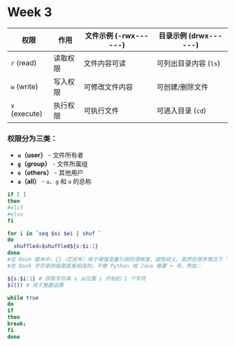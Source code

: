 # Week 3
| 权限  | 作用       | 文件示例 (-rwx------) | 目录示例 (drwx------) |
|------|----------|----------------|----------------|
| `r` (read)  | 读取权限  | 文件内容可读 | 可列出目录内容 (`ls`) |
| `w` (write) | 写入权限  | 可修改文件内容 | 可创建/删除文件 |
| `x` (execute) | 执行权限  | 可执行文件 | 可进入目录 (`cd`) |

### 权限分为三类：
- **`u`（user）** - 文件所有者  
- **`g`（group）** - 文件所属组  
- **`o`（others）** - 其他用户  
- **`a`（all）** - `u`、`g` 和 `o` 的总称  

```bash
if [ ]
then
#elif
#elso
fi
```
```bash
for i in `seq $si $ei | shuf `
do
  shuffled=$shuffled${s:$i:1}
done
#在 Bash 脚本中，{}（花括号）用于增强变量引用的清晰度，避免歧义。虽然在很多情况下 "$variable" 和 "${variable}" 作用相同，但加上 {} 可以让变量边界更加清晰
#在 Bash 字符串拼接是直接相连的，不像 Python 或 Java 需要 + 号。例如：
```

```bash
${s:$i:1} # 获取字符串 s 从位置 i 开始的 1 个字符
$(()) # 用于整数运算
```
```bash
while true
do
if
then
break;
fi
done
```
